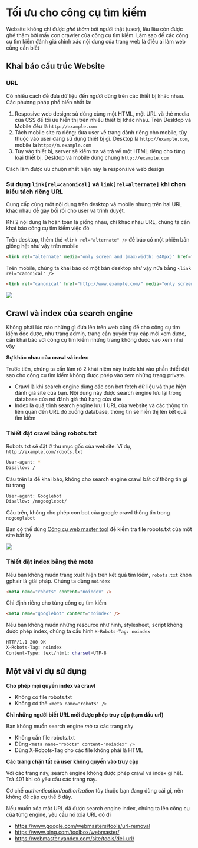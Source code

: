 # Tối ưu cho công cụ tìm kiếm

Website không chỉ được *ghé thăm* bởi người thật (user), lâu lâu còn được ghé thăm bởi mấy con crawler của công cụ tìm kiếm. Làm sao để các công cụ tìm kiếm đánh giá chính xác nội dung của trang web là điều ai làm web cũng cần biết

## Khai báo cấu trúc Website

### URL

Có nhiều cách để đưa dữ liệu đến người dùng trên các thiết bị khác nhau. Các phương pháp phổ biến nhất là:

1. Resposive web design: sử dùng cùng một HTML, một URL và thẻ media của CSS để tối ưu hiển thị trên nhiều thiết bị khác nhau. Trên Desktop và Mobile đều là `http://example.com`
2. Tách mobile site ra riêng: đưa user về trang dành riêng cho mobile, tùy thuộc vào user đang sử dụng thiết bị gì. Desktop là `http://example.com`, mobile là `http://m.example.com`
3. Tùy vào thiết bị, server sẽ kiểm tra và trả về một HTML riêng cho từng loại thiết bị. Desktop và mobile dùng chung `http://example.com`

Cách làm được ưu chuộn nhất hiện này là responsive web design


### Sử dụng `link[rel=canonical]` và `link[rel=alternate]` khi chọn kiểu tách riêng URL

Cung cấp cùng một nội dung trên desktop và mobile nhưng trên hai URL khác nhau dễ gây bối rối cho user và trình duyệt.

Khi 2 nội dung là hoàn toàn là giống nhau, chỉ khác nhau URL, chúng ta cần khai báo công cụ tìm kiếm việc đó

Trên desktop, thêm thẻ `<link rel="alternate" />` để báo có một phiên bản giống hệt như vậy trên mobile

```html
<link rel="alternate" media="only screen and (max-width: 640px)" href="http://m.example.com/">
```

Trên mobile, chúng ta khai báo có một bản desktop như vậy nữa bằng `<link rel="canonical" />`

```html
<link rel="canonical" href="http://www.example.com/" media="only screen and (max-width: 640px)">
```

![](https://developers.google.com/web/fundamentals/discovery/search-optimization/imgs/different_url.png)


## Crawl và index của search engine

Không phải lúc nào những gì đưa lên trên web cũng để cho công cụ tìm kiếm đọc được, như trang admin, trang cần quyền truy cập mới xem được, cần khai báo với công cụ tìm kiếm những trang không được vào xem như vậy

**Sự khác nhau của crawl và index**

Trước tiên, chúng ta cần làm rõ 2 khái niệm này trước khi vào phần thiết đặt sao cho công cụ tìm kiếm không được phép vào xem những trang private.

- Crawl là khi search engine dùng các con bot fetch dữ liệu và thực hiện đánh giá site của bạn. Nội dung này được search engine lưu lại trong database của nó đánh giá thứ hạng của site
- Index là quá trình search engine lưu 1 URL của website và các thông tin liên quan đến URL đó xuống database, thông tin sẽ hiển thị lên kết quả tìm kiếm

### Thiết đặt crawl bằng robots.txt

Robots.txt sẽ đặt ở thư mục gốc của website. Ví dụ, `http://example.com/robots.txt`

```bash
User-agent: *
Disallow: /
```

Câu trên là để khai báo, không cho search engine crawl bất cứ thông tin gì từ trang

```bash
User-agent: Googlebot
Disallow: /nogooglebot/
```

Câu trên, không cho phép con bot của google crawl thông tin trong `nogooglebot`

Bạn có thể dùng [Công cụ web master tool](https://www.google.com/webmasters/tools/robots-testing-tool) để kiểm tra file robots.txt của một site bất kỳ


![](https://developers.google.com/web/fundamentals/discovery/search-optimization/imgs/robots-txt-validator.png)


### Thiết đặt index bằng thẻ meta

Nếu bạn không muốn trang xuất hiện trên kết quả tìm kiếm, `robots.txt` khôn gphair là giải pháp. Chúng ta dùng `noindex`

```html
<meta name="robots" content="noindex" />
```

Chỉ định riêng cho từng công cụ tìm kiếm

```html
<meta name="googlebot" content="noindex" />
```

Nếu bạn không muốn những resource như hình, stylesheet, script không được phép index, chúng ta cấu hình `X-Robots-Tag: noindex`

```bash
HTTP/1.1 200 OK
X-Robots-Tag: noindex
Content-Type: text/html; charset=UTF-8
```

## Một vài ví dụ sử dụng

**Cho phép mọi quyền index và crawl**

- Không có file robots.txt
- Không có thẻ `<meta name="robots" />`


**Chỉ những người biết URL mới được phép truy cập (tạm dấu url)**

Bạn không muốn search engine *mò* ra các trang này

- Không cần file robots.txt
- Dùng `<meta name="robots" content="noindex" />`
- Dùng X-Robots-Tag cho các file không phải là HTML

**Các trang chặn tất cả user không quyền vào truy cập**

Với các trang này, search engine không được phép crawl và index gì hết. Trả 401 khi có yêu cầu các trang này.

Cơ chế *authentication/authorization* tùy thuộc bạn đang dùng cái gì, nên không đề cập cụ thể ở đây.

Nếu muốn xóa một URL đã được search engine index, chúng ta lên công cụ của từng engine, yêu cầu nó xóa URL đó đi

- https://www.google.com/webmasters/tools/url-removal
- https://www.bing.com/toolbox/webmaster/
- https://webmaster.yandex.com/site/tools/del-url/
